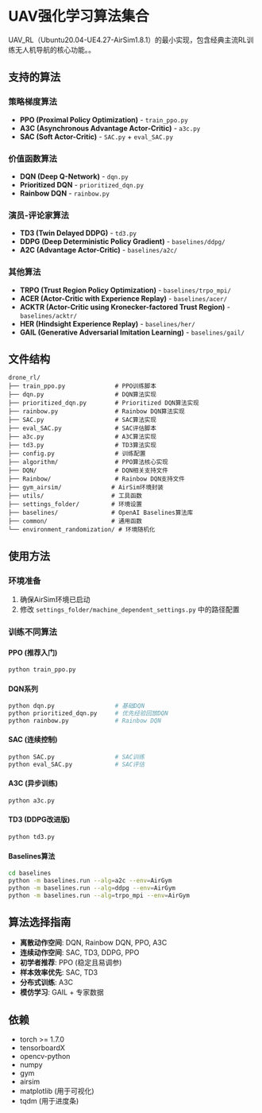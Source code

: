 # UAV强化学习算法集合

UAV_RL（Ubuntu20.04-UE4.27-AirSim1.8.1）的最小实现，包含经典主流RL训练无人机导航的核心功能。。

## 支持的算法

### 策略梯度算法
- **PPO (Proximal Policy Optimization)** - `train_ppo.py`
- **A3C (Asynchronous Advantage Actor-Critic)** - `a3c.py`
- **SAC (Soft Actor-Critic)** - `SAC.py` + `eval_SAC.py`

### 价值函数算法  
- **DQN (Deep Q-Network)** - `dqn.py`
- **Prioritized DQN** - `prioritized_dqn.py`
- **Rainbow DQN** - `rainbow.py`

### 演员-评论家算法
- **TD3 (Twin Delayed DDPG)** - `td3.py`
- **DDPG (Deep Deterministic Policy Gradient)** - `baselines/ddpg/`
- **A2C (Advantage Actor-Critic)** - `baselines/a2c/`

### 其他算法
- **TRPO (Trust Region Policy Optimization)** - `baselines/trpo_mpi/`
- **ACER (Actor-Critic with Experience Replay)** - `baselines/acer/`
- **ACKTR (Actor-Critic using Kronecker-factored Trust Region)** - `baselines/acktr/`
- **HER (Hindsight Experience Replay)** - `baselines/her/`
- **GAIL (Generative Adversarial Imitation Learning)** - `baselines/gail/`

## 文件结构
```
drone_rl/
├── train_ppo.py              # PPO训练脚本
├── dqn.py                    # DQN算法实现
├── prioritized_dqn.py        # Prioritized DQN算法实现
├── rainbow.py                # Rainbow DQN算法实现
├── SAC.py                    # SAC算法实现
├── eval_SAC.py               # SAC评估脚本
├── a3c.py                    # A3C算法实现
├── td3.py                    # TD3算法实现
├── config.py                 # 训练配置
├── algorithm/                # PPO算法核心实现
├── DQN/                      # DQN相关支持文件
├── Rainbow/                  # Rainbow DQN支持文件
├── gym_airsim/              # AirSim环境封装
├── utils/                   # 工具函数
├── settings_folder/         # 环境设置
├── baselines/               # OpenAI Baselines算法库
├── common/                  # 通用函数
└── environment_randomization/ # 环境随机化

```

## 使用方法

### 环境准备
1. 确保AirSim环境已启动
2. 修改 `settings_folder/machine_dependent_settings.py` 中的路径配置

### 训练不同算法

#### PPO (推荐入门)
```bash
python train_ppo.py
```

#### DQN系列
```bash
python dqn.py                 # 基础DQN
python prioritized_dqn.py     # 优先经验回放DQN  
python rainbow.py             # Rainbow DQN
```

#### SAC (连续控制)
```bash
python SAC.py                 # SAC训练
python eval_SAC.py            # SAC评估
```

#### A3C (异步训练)
```bash
python a3c.py
```

#### TD3 (DDPG改进版)
```bash
python td3.py
```

#### Baselines算法
```bash
cd baselines
python -m baselines.run --alg=a2c --env=AirGym
python -m baselines.run --alg=ddpg --env=AirGym
python -m baselines.run --alg=trpo_mpi --env=AirGym
```

## 算法选择指南

- **离散动作空间**: DQN, Rainbow DQN, PPO, A3C
- **连续动作空间**: SAC, TD3, DDPG, PPO
- **初学者推荐**: PPO (稳定且易调参)
- **样本效率优先**: SAC, TD3
- **分布式训练**: A3C
- **模仿学习**: GAIL + 专家数据

## 依赖
- torch >= 1.7.0
- tensorboardX
- opencv-python
- numpy
- gym
- airsim
- matplotlib (用于可视化)
- tqdm (用于进度条)
